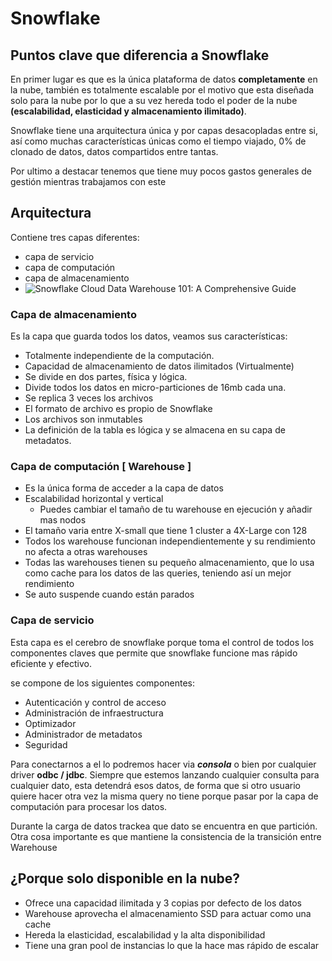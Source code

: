 # Snowflake

## Puntos clave que diferencia a Snowflake

En primer lugar es que es la única plataforma de datos **completamente** en la nube, también es totalmente escalable por el motivo que esta diseñada solo para la nube por lo que a su vez hereda todo el poder de la nube **(escalabilidad, elasticidad y almacenamiento ilimitado)**.

Snowflake tiene una arquitectura única y por capas desacopladas entre si, así como muchas características únicas como el tiempo viajado, 0% de clonado de datos, datos compartidos entre tantas.

Por ultimo a destacar tenemos que tiene muy pocos gastos generales de gestión mientras trabajamos con este

## Arquitectura

Contiene tres capas diferentes:

- capa de servicio
- capa de computación
- capa de almacenamiento
- ![Snowflake Cloud Data Warehouse 101: A Comprehensive Guide](https://lh5.googleusercontent.com/L5JnqaSeUBBDRabZwcOiwI08auyK19U8tCAfCuDWNmeg1FJlkHQvAIlC7uGZL0QYtZ_yP2krpXR-S9I-95y9ayFsxqXDgVhcNetWF5KbX00QnzY37smn_CO8xqhRUh5ATgBVRaKQ)

### Capa de almacenamiento

Es la capa que guarda todos los datos, veamos sus características: 

- Totalmente independiente de la computación. 
- Capacidad de almacenamiento de datos ilimitados (Virtualmente)
- Se divide en dos partes, física y lógica.
- Divide todos los datos en micro-particiones de 16mb cada una.
- Se replica 3 veces los archivos
- El formato de archivo es propio de Snowflake
- Los archivos son inmutables
- La definición de la tabla es lógica y se almacena en su capa de metadatos.

### Capa de computación [  Warehouse  ]

- Es la única forma de acceder a la capa de datos
- Escalabilidad horizontal y vertical
  - Puedes cambiar el tamaño de tu warehouse en ejecución y añadir mas nodos
- El tamaño varia entre X-small que tiene 1 cluster a 4X-Large con 128
- Todos los warehouse funcionan independientemente y su rendimiento no afecta a otras warehouses
- Todas las warehouses tienen su pequeño almacenamiento, que lo usa como cache para los datos de las queries, teniendo así un mejor rendimiento
- Se auto suspende cuando están parados

### Capa de servicio

Esta capa es el cerebro de snowflake porque toma el control de todos los componentes claves que permite que snowflake funcione mas rápido eficiente y efectivo.

se compone de los siguientes componentes: 

- Autenticación y control de acceso
- Administración de infraestructura
- Optimizador
- Administrador de metadatos
- Seguridad

Para conectarnos a el lo podremos hacer via ***consola*** o bien por cualquier driver **odbc / jdbc**. Siempre que estemos lanzando cualquier consulta para cualquier dato, esta detendrá esos datos, de forma que si otro usuario quiere hacer otra vez la misma query no tiene porque pasar por la capa de computación para procesar los datos.

Durante la carga de datos trackea que dato se encuentra en que partición. Otra cosa importante es que mantiene la consistencia de la transición entre Warehouse

## ¿Porque solo disponible en la nube?

- Ofrece una capacidad ilimitada y 3 copias por defecto de los datos
- Warehouse aprovecha el almacenamiento SSD para actuar como una cache
- Hereda la elasticidad, escalabilidad y la alta disponibilidad
- Tiene una gran pool de instancias lo que la hace mas rápido de escalar